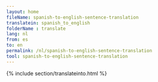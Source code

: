```yaml
---
layout: home
fileName: spanish-to-english-sentence-translation
translatein: spanish_to_english
folderName : translate
lang: nl
from: es
to: en
permalink: /nl/spanish-to-english-sentence-translation
tool: spanish-to-english-sentence-translation
---
```

{% include section/translateinto.html %}